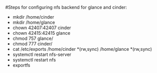 #Steps for configuring nfs backend for glance and cinder:

* mkdir /home/cinder
* mkdir /home/glance
* chown 42407:42407 cinder
* chown 42415:42415 glance
* chmod 757 glance/
* chmod 777 cinder/
* cat /etc/exports
/home/cinder 	*(rw,sync)
/home/glance 	*(rw,sync)
* systemctl restart nfs-server
* systemctl restart nfs
* exportfs
